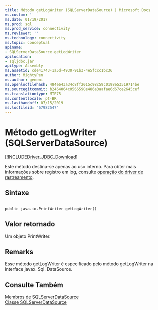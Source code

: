 ```yaml
---
title: Método getLogWriter (SQLServerDataSource) | Microsoft Docs
ms.custom: ''
ms.date: 01/19/2017
ms.prod: sql
ms.prod_service: connectivity
ms.reviewer: ''
ms.technology: connectivity
ms.topic: conceptual
apiname:
- SQLServerDataSource.getLogWriter
apilocation:
- sqljdbc.jar
apitype: Assembly
ms.assetid: cde41743-1a5d-4930-91b3-4e5fccc1bc36
author: MightyPen
ms.author: genemi
ms.openlocfilehash: 484e643a34c8ff2015c98c59c0198e53519714be
ms.sourcegitcommit: b2464064c0566590e486a3aafae6d67ce2645cef
ms.translationtype: MTE75
ms.contentlocale: pt-BR
ms.lasthandoff: 07/15/2019
ms.locfileid: "67982547"
---
```

# <a name="getlogwriter-method-sqlserverdatasource"></a>Método getLogWriter (SQLServerDataSource)
[!INCLUDE[Driver_JDBC_Download](../../../includes/driver_jdbc_download.md)]

  Este método destina-se apenas ao uso interno. Para obter mais informações sobre registro em log, consulte [operação do driver de rastreamento](../../../connect/jdbc/tracing-driver-operation.md).  
  
## <a name="syntax"></a>Sintaxe  
  
```  
  
public java.io.PrintWriter getLogWriter()  
```  
  
## <a name="return-value"></a>Valor retornado  
 Um objeto PrintWriter.  
  
## <a name="remarks"></a>Remarks  
 Esse método getLogWriter é especificado pelo método getLogWriter na interface javax. Sql. DataSource.  
  
## <a name="see-also"></a>Consulte Também  
 [Membros de SQLServerDataSource](../../../connect/jdbc/reference/sqlserverdatasource-members.md)   
 [Classe SQLServerDataSource](../../../connect/jdbc/reference/sqlserverdatasource-class.md)  
  
  
